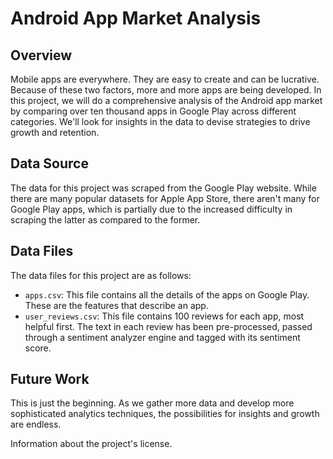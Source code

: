 # Android App Market Analysis

## Overview

Mobile apps are everywhere. They are easy to create and can be lucrative. Because of these two factors, more and more apps are being developed. In this project, we will do a comprehensive analysis of the Android app market by comparing over ten thousand apps in Google Play across different categories. We'll look for insights in the data to devise strategies to drive growth and retention.

## Data Source

The data for this project was scraped from the Google Play website. While there are many popular datasets for Apple App Store, there aren't many for Google Play apps, which is partially due to the increased difficulty in scraping the latter as compared to the former.

## Data Files

The data files for this project are as follows:

- `apps.csv`: This file contains all the details of the apps on Google Play. These are the features that describe an app.
- `user_reviews.csv`: This file contains 100 reviews for each app, most helpful first. The text in each review has been pre-processed, passed through a sentiment analyzer engine and tagged with its sentiment score.

## Future Work

This is just the beginning. As we gather more data and develop more sophisticated analytics techniques, the possibilities for insights and growth are endless.


Information about the project's license.
